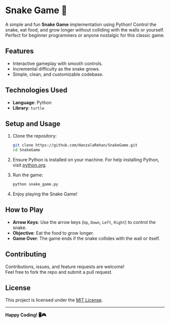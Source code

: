 # Snake Game 🐍

A simple and fun **Snake Game** implementation using Python! Control the snake, eat food, and grow longer without colliding with the walls or yourself. Perfect for beginner programmers or anyone nostalgic for this classic game.

## Features
- Interactive gameplay with smooth controls.
- Incremental difficulty as the snake grows.
- Simple, clean, and customizable codebase.

## Technologies Used
- **Language**: Python
- **Library**: `turtle`

## Setup and Usage

1. Clone the repository:
   ```bash
   git clone https://github.com/HanzalaRehan/SnakeGame.git
   cd SnakeGame
   ```

2. Ensure Python is installed on your machine. For help installing Python, visit [python.org](https://www.python.org/).

3. Run the game:
   ```bash
   python snake_game.py
   ```

4. Enjoy playing the Snake Game!

## How to Play
- **Arrow Keys**: Use the arrow keys (`Up`, `Down`, `Left`, `Right`) to control the snake.
- **Objective**: Eat the food to grow longer.
- **Game Over**: The game ends if the snake collides with the wall or itself.

## Contributing
Contributions, issues, and feature requests are welcome!  
Feel free to fork the repo and submit a pull request.

## License
This project is licensed under the [MIT License](LICENSE).

---

**Happy Coding! 🖥️🎮**
